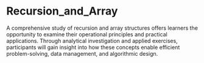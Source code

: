 # Recursion_and_Array
A comprehensive study of recursion and array structures offers learners the opportunity to examine their operational principles and practical applications. Through analytical investigation and applied exercises, participants will gain insight into how these concepts enable efficient problem-solving, data management, and algorithmic design.



